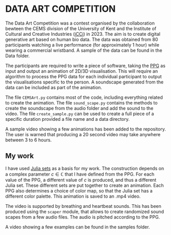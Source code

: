 # DATA ART COMPETITION

The Data Art Competition was a contest organised by the collaboration bewteen the CEMS division of the University of Kent and the Institute of Cultural and Creative Industries ([iCCi](https://www.kent.ac.uk/institute-cultural-creative-industries))  in 2023. The aim is to create digital generative art based on human bio data. The data was obtained from 80 participants watching a live performance (for approximately 1 hour) while wearing a commercial wristband. A sample of the data can be found in the Data folder.

The participants are required to write a piece of software, taking the [PPG](https://en.wikipedia.org/wiki/Photoplethysmogram) as input and output an animation of 2D/3D visualisation.  This will require an algorithm to process the PPG data for each individual participant to output the visualisations specific to the person. A soundscape generated from the data can be included as part of the animation.

The file `CEMSArt.py` contains most of the code, including everything related to create the animation. The file `sound_scape.py` contains the methods to create the soundscape from the audio folder and add the sound to the video. The file `create_sample.py` can be used to create a full piece of a specific duration provided a file name and a data directory.

A sample video showing a few animations has been added to the repository. The user is warned that producing a 20 second video may take anywhere between 3 to 6 hours.

## My work

I have used [Julia sets](https://en.wikipedia.org/wiki/Julia_set) as a basis for my work. The construction depends on a complex parameter $c\in\mathbb{C}$ that I have defined from the PPG. For each value of the PPG, a different value of $c$ is produced, and thus a different Julia set. These different sets are put together to create an animation. Each PPG also determines a choice of color map, so that the Julia set has a different color palette. This animation is saved to an .mp4 video.

The video is supported by breathing and heartbeat sounds. This has been produced using the `scaper` module, that allows to create randomized sound scapes from a few audio files. The audio is pitched according to the PPG.

A video showing a few examples can be found in the samples folder.
